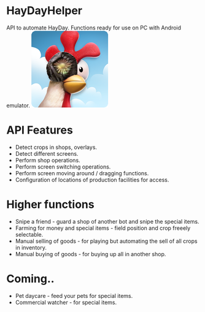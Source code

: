 # HayDayHelper
API to automate HayDay. Functions ready for use on PC with Android emulator.
![Quack](https://github.com/spaderkung/HayDayHelper/blob/main/HayDayHelper_Icon.png)

# API Features
* Detect crops in shops, overlays.
* Detect different screens.
* Perform shop operations.
* Perform screen switching operations.
* Perform screen moving around / dragging functions.
* Configuration of locations of production facilities for access. 

# Higher functions
* Snipe a friend - guard a shop of another bot and snipe the special items.
* Farming for money and special items - field position and crop freeely selectable.
* Manual selling of goods - for playing but automating the sell of all crops in inventory.
* Manual buying of goods - for buying up all in another shop.

# Coming..
* Pet daycare - feed your pets for special items.
* Commercial watcher - for special items.
